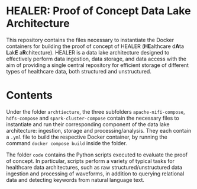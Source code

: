 # HEALER: Proof of Concept Data Lake Architecture

This repository contains the files necessary to instantiate the Docker containers for building the proof of concept of HEALER (**HE**althcare d**A**ta **L**ak**E** a**R**chitecture).
HEALER is a data lake architecture designed to effectively perform data ingestion, data storage, and data access with the aim of providing a single central repository for efficient storage of different types of healthcare data, both structured and unstructured.

# Contents

Under the folder `archtiecture`, the three subfolders `apache-nifi-compose`, `hdfs-compose` and `spark-cluster-compose` contain the necessary files to instantiate and run their corresponding component of the data lake architecture: ingestion, storage and processing/analysis.
They each contain a `.yml` file to build the respective Docker container, by running the command `docker compose build` inside the folder.

The folder `code` contains the Python scripts executed to evaluate the proof of concept.
In particular, scripts perform a variety of typical tasks for healthcare data architectures, such as raw structured/unstructured data ingestion and processing of waveforms, in addition to querying relational data and detecting keywords from natural language text.
